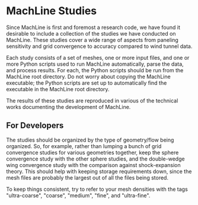 # MachLine Studies
Since MachLine is first and foremost a research code, we have found it desirable to include a collection of the studies we have conducted on MachLine. These studies cover a wide range of aspects from paneling sensitivity and grid convergence to accuracy compared to wind tunnel data.

Each study consists of a set of meshes, one or more input files, and one or more Python scripts used to run MachLine automatically, parse the data, and process results. For each, the Python scripts should be run from the MachLine root directory. Do not worry about copying the MachLine executable; the Python scripts are set up to automatically find the executable in the MachLine root directory.

The results of these studies are reproduced in various of the technical works documenting the development of MachLine.

## For Developers
The studies should be organized by the type of geometry/flow being organized. So, for example, rather than lumping a bunch of grid convergence studies for various geometries together, keep the sphere convergence study with the other sphere studies, and the double-wedge wing convergence study with the comparison against shock-expansion theory. This should help with keeping storage requirements down, since the mesh files are probably the largest out of all the files being stored.

To keep things consistent, try to refer to your mesh densities with the tags "ultra-coarse", "coarse", "medium", "fine", and "ultra-fine".